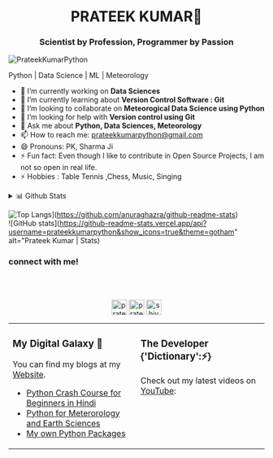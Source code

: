 <h1 align="center"> PRATEEK KUMAR👋</h1>
<h3 align="center"> Scientist by Profession, Programmer by Passion </h3>

<p align="left"> <img src="https://komarev.com/ghpvc/?username=PrateekKumarPython" alt="PrateekKumarPython" /> </p>

Python | Data Science | ML | Meteorology


- 🔭 I’m currently working on **Data Sciences** 
- 🌱 I’m currently learning about **Version Control Software : Git**
- 👯 I’m looking to collaborate on **Meteorogical Data Science using Python**
- 🤔 I’m looking for help with **Version control using Git** 
- 💬 Ask me about **Python, Data Sciences, Meteorology**
- 📫 How to reach me: prateekkumarpython@gmail.com
- 😄 Pronouns: PK, Sharma Ji
- ⚡ Fun fact: Even though I like to contribute in Open Source Projects, I am not so open in real life.
- ⚡ Hobbies : Table Tennis ,Chess, Music, Singing 

 <details>
<summary>📊 Github Stats</summary>

<p align="center"> <img src="https://github-readme-stats.vercel.app/api?username=prateekkumarpython&show_icons=true&theme=gotham" alt="Prateek Kumar | Stats" />

</details>


<table><tr><td valign="top" width="50%">

### My Digital Galaxy 🔭
You can find my blogs at my [Website](https://prateekkumarpython.github.io/).
- [Python Crash Course for Beginners in Hindi](https://www.youtube.com/playlist?list=PLkvDyaL7rylRAYNLXi2Zf8kPKqJN0lzCy)
- [Python for Meterorology and Earth Sciences](https://www.youtube.com/playlist?list=PLkvDyaL7rylRUqOwyFaSeK_IB4oi8KBwM)
- [My own Python Packages](https://www.youtube.com/playlist?list=PLkvDyaL7rylRVnD1qxU-wRCeMlExFwQdW)

</td>
<td valign="top" width="50%">

### The Developer {'Dictionary':⚡}
Check out my latest videos on [YouTube](https://www.youtube.com/c/ChinmayVivekk):

</td>

![Top Langs](https://github-readme-stats.vercel.app/api/top-langs/?username=spandey1296)](https://github.com/anuraghazra/github-readme-stats)<br>
![GitHub stats](https://github-readme-stats.vercel.app/api?username=prateekkumarpython&show_icons=true&theme=gotham" alt="Prateek Kumar | Stats)  


<h3><strong>connect with me!</strong></h3><br><br>

<p align="center"> 
<a href="https://fb.com/prateekkumarpython" target="blank"><img align="center" src="https://cdn.jsdelivr.net/npm/simple-icons@3.0.1/icons/facebook.svg" alt="prateekkumarpython" height="30" width="30" /></a>
<a href="https://linkedin.com/in/prateekkumarpython" target="blank"><img align="center" src="https://cdn.jsdelivr.net/npm/simple-icons@3.0.1/icons/linkedin.svg" alt="prateekkumarpython" height="30" width="30" /></a>
<a href="http://bit.ly/2xk5hNH" target="blank"><img align="center" src="https://cdn.jsdelivr.net/npm/simple-icons@3.0.1/icons/youtube.svg" alt="shivant pandey" height="30" width="30" /></a>
</p>
